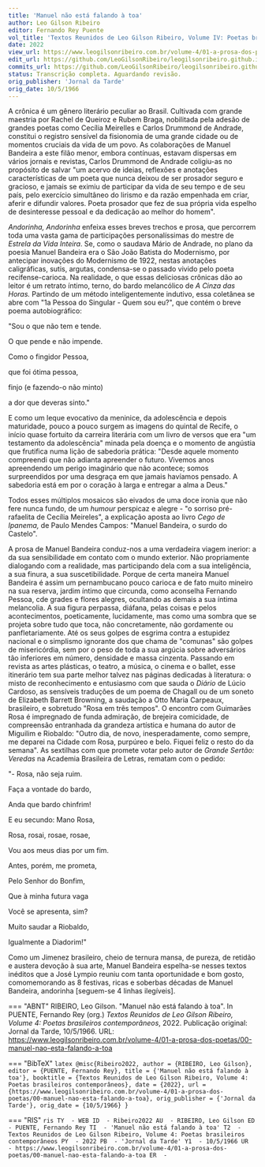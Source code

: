 ```yaml
---
title: 'Manuel não está falando à toa'
author: Leo Gilson Ribeiro
editor: Fernando Rey Puente
vol_title: 'Textos Reunidos de Leo Gilson Ribeiro, Volume IV: Poetas brasileiros contemporâneos'
date: 2022
view_url: https://www.leogilsonribeiro.com.br/volume-4/01-a-prosa-dos-poetas/00-manuel-nao-esta-falando-a-toa
edit_url: https://github.com/LeoGilsonRibeiro/leogilsonribeiro.github.io/edit/main/docs/markdown/volume-4/01-a-prosa-dos-poetas/00-manuel-nao-esta-falando-a-toa.md
commits_url: https://github.com/LeoGilsonRibeiro/leogilsonribeiro.github.io/commits/main/docs/markdown/volume-4/01-a-prosa-dos-poetas/00-manuel-nao-esta-falando-a-toa.md
status: Transcrição completa. Aguardando revisão.
orig_publisher: 'Jornal da Tarde'
orig_date: 10/5/1966
---
```


A crônica é um gênero literário peculiar ao Brasil. Cultivada com grande maestria por Rachel de Queiroz e Rubem Braga, nobilitada pela adesão de grandes poetas como Cecília Meirelles e Carlos Drummond de Andrade, constitui o registro sensível da fisionomia de uma grande cidade ou de momentos cruciais da vida de um povo. As colaborações de Manuel Bandeira a este filão menor, embora contínuas, estavam dispersas em vários jornais e revistas, Carlos Drummond de Andrade coligiu-as no propósito de salvar "um acervo de ideias, reflexões e anotações características de um poeta que nunca deixou de ser prosador seguro e gracioso, e jamais se eximiu de participar da vida de seu tempo e de seu país, pelo exercício simultâneo do lirismo e da razão empenhada em criar, aferir e difundir valores. Poeta prosador que fez de sua própria vida espelho de desinteresse pessoal e da dedicação ao melhor do homem".

*Andorinha, Andorinha* enfeixa esses breves trechos e prosa, que percorrem toda uma vasta gama de participações personalíssimas do mestre de *Estrela da Vida Inteira*. Se, como o saudava Mário de Andrade, no plano da poesia Manuel Bandeira era o São João Batista do Modernismo, por antecipar inovações do Modernismo de 1922, nestas anotações caligráficas, sutis, argutas, condensa-se o passado vivido pelo poeta recifense-carioca. Na realidade, o que essas deliciosas crônicas dão ao leitor é um retrato íntimo, terno, do bardo melancólico de *A Cinza das Horas.* Partindo de um método inteligentemente indutivo, essa coletânea se abre com "1a Pessoa do Singular - Quem sou eu?", que contém o breve poema autobiográfico:

"Sou o que não tem e tende.

O que pende e não impende.

Como o fingidor Pessoa,

que foi ótima pessoa,

finjo (e fazendo-o não minto)

a dor que deveras sinto."

E como um leque evocativo da meninice, da adolescência e depois maturidade, pouco a pouco surgem as imagens do quintal de Recife, o início quase fortuito da carreira literária com um livro de versos que era "um testamento da adolescência" minada pela doença e o momento de angústia que frutifica numa lição de sabedoria prática: "Desde aquele momento compreendi que não adianta apreender o futuro. Vivemos anos apreendendo um perigo imaginário que não acontece; somos surpreendidos por uma desgraça em que jamais havíamos pensado. A sabedoria está em por o coração à larga e entregar a alma a Deus."

Todos esses múltiplos mosaicos são eivados de uma doce ironia que não fere nunca fundo, de um *humour* perspicaz e alegre - "o sorriso pré-rafaelita de Cecília Meireles", a explicação aposta ao livro *Cego de Ipanema,* de Paulo Mendes Campos: "Manuel Bandeira, o surdo do Castelo".

A prosa de Manuel Bandeira conduz-nos a uma verdadeira viagem inerior: a da sua sensibilidade em contato com o mundo exterior. Não propriamente dialogando com a realidade, mas participando dela com a sua inteligência, a sua finura, a sua suscetibilidade. Porque de certa maneira Manuel Bandeira é assim um pernambucano pouco carioca e de fato muito mineiro na sua reserva, jardim íntimo que circunda, como aconselha Fernando Pessoa, cde grades e flores alegres, ocultando as demais a sua íntima melancolia. A sua figura perpassa, diáfana, pelas coisas e pelos acontecimentos, poeticamente, lucidamente, mas como uma sombra que se projeta sobre tudo que toca, não concretamente, não gordamente ou panfletariamente. Até os seus golpes de esgrima contra a estupidez nacional e o simplismo ignorante dos que chama de "comunas" são golpes de misericórdia, sem por o peso de toda a sua argúcia sobre adversários tão inferiores em número, densidade e massa cinzenta. Passando em revista as artes plásticas, o teatro, a música, o cinema e o ballet, esse itinerário tem sua parte melhor talvez nas páginas dedicadas à literatura: o misto de reconhecimento e entusiasmo com que sauda o *Diário* de Lúcio Cardoso, as sensíveis traduções de um poema de Chagall ou de um soneto de Elizabeth Barrett Browning, a saudação a Otto Maria Carpeaux, brasileiro, e sobretudo "Rosa em três tempos". O encontro com Guimarães Rosa é impregnado de funda admiração, de brejeira comicidade, de compreensão entranhada da grandeza artística e humana do autor de Miguilim e Riobaldo: "Outro dia, de novo, inesperadamente, como sempre, me deparei na Cidade com Rosa, purpúreo e belo. Fiquei feliz o resto do da semana". As sextilhas com que promete votar pelo autor de *Grande Sertão: Veredas* na Academia Brasileira de Letras, rematam com o pedido:

"- Rosa, não seja ruim.

Faça a vontade do bardo,

Anda que bardo chinfrim!

E eu secundo: Mano Rosa,

Rosa, rosai, rosae, rosae,

Vou aos meus dias por um fim.

Antes, porém, me prometa,

Pelo Senhor do Bonfim,

Que à minha futura vaga

Você se apresenta, sim?

Muito saudar a Riobaldo,

Igualmente a Diadorim!"

Como um Jimenez brasileiro, cheio de ternura mansa, de pureza, de retidão e austera devoção à sua arte, Manuel Bandeira espelha-se nesses textos inéditos que a José Lympio reuniu com tanta oportunidade e bom gosto, comomemorando as 8 festivas, ricas e soberbas décadas de Manuel Bandeira, andorinha \[seguem-se 4 linhas ilegíveis\].


=== "ABNT"
    RIBEIRO, Leo Gilson. "Manuel não está falando à toa". In PUENTE, Fernando Rey (org.) <em>Textos Reunidos de Leo Gilson Ribeiro, Volume 4: Poetas brasileiros contemporâneos</em>, 2022. Publicação original: Jornal da Tarde, 10/5/1966. URL: <a href="stable_url">https://www.leogilsonribeiro.com.br/volume-4/01-a-prosa-dos-poetas/00-manuel-nao-esta-falando-a-toa</a>

=== "BibTeX"
    ```latex
    @misc{Ribeiro2022,
    author = {RIBEIRO, Leo Gilson},
    editor = {PUENTE, Fernando Rey},
    title = {'Manuel não está falando à toa'},
    booktitle = {Textos Reunidos de Leo Gilson Ribeiro, Volume 4: Poetas brasileiros contemporâneos},
    date = {2022},
    url = {https://www.leogilsonribeiro.com.br/volume-4/01-a-prosa-dos-poetas/00-manuel-nao-esta-falando-a-toa},
    orig_publisher = {'Jornal da Tarde'},
    orig_date = {10/5/1966}
    }
    ```

=== "RIS"
    ```ris
    TY  - WEB
    ID  - Ribeiro2022
    AU  - RIBEIRO, Leo Gilson
    ED  - PUENTE, Fernando Rey
    TI  - 'Manuel não está falando à toa'
    T2  - Textos Reunidos de Leo Gilson Ribeiro, Volume 4: Poetas brasileiros contemporâneos
    PY  - 2022
    PB  - 'Jornal da Tarde'
    Y1  - 10/5/1966
    UR  - https://www.leogilsonribeiro.com.br/volume-4/01-a-prosa-dos-poetas/00-manuel-nao-esta-falando-a-toa
    ER  - 
    ```
